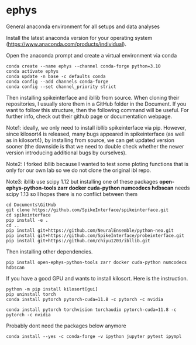 # ephys
General anaconda environment for all setups and data analyses

Install the latest anaconda version for your operating system (https://www.anaconda.com/products/individual).

Open the anaconda prompt and create a virtual environment via conda
````
conda create --name ephys --channel conda-forge python=3.10
conda activate ephys
conda update -n base -c defaults conda
conda config --add channels conda-forge
conda config --set channel_priority strict
````
Then installing spikeinterface and ibllib from source. When cloning their repositories, I usually store them in a GitHub folder in the Document.
If you want to follow this structure, then the following command will be useful. For further info, check out their github page or documentation webpage.

Note1: ideally, we only need to install ibllib spikeinterface via pip. However, since kilosort4 is released, many bugs appeared in spikeinterface (as well as in kilosort4), by installing from source, we can get updated version sooner (the downside is that we need to double check whether the newer version introducing additional bugs by ourselves).

Note2: I forked ibllib because I wanted to test some ploting functions that is only for our own lab so we do not clone the original ibl repo.

Note3: ibllib use scipy 1.12 but installing one of these packages **open-ephys-python-tools zarr docker cuda-python numcodecs hdbscan** 
needs scipy 1.13 so I hopes there is no conflict between them 
````
cd Documents\GitHub
git clone https://github.com/SpikeInterface/spikeinterface.git
cd spikeinterface
pip install -e .
cd ..
pip install git+https://github.com/NeuralEnsemble/python-neo.git
pip install git+https://github.com/SpikeInterface/probeinterface.git
pip install git+https://github.com/chiyu1203/ibllib.git
````

Then installing other dependencies.
````
pip install open-ephys-python-tools zarr docker cuda-python numcodecs hdbscan
````
If you have a good GPU and wants to install kilosort. Here is the instruction.
````
python -m pip install kilosort[gui]
pip uninstall torch
conda install pytorch pytorch-cuda=11.8 -c pytorch -c nvidia

conda install pytorch torchvision torchaudio pytorch-cuda=11.8 -c pytorch -c nvidia
````

Probably dont need the packages below anymore
````
conda install --yes -c conda-forge -v ipython jupyter pytest ipympl 
````
